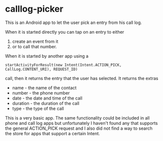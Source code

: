 # calllog-picker
This is an Android app to let the user pick an entry from his call log.

When it is started directly you can tap on an entry to either
 
1. create an event from it 
2. or to call that number.

When it is started by another app using a 

```startActivityForResult(new Intent(Intent.ACTION_PICK, CallLog.CONTENT_URI), REQUEST_ID)```

call, then it returns the entry that the user has selected. It returns the extras

- name - the name of the contact
- number - the phone number
- date - the date and time of the call
- duration - the duration of the call
- type - the type of the call

This is a very basic app. The same functionality could be included in all phone and call log apps but unfortunately
I haven't found any that supports the general ACTION_PICK request and I also did not find a way to search the store
for apps that support a certain Intent.

